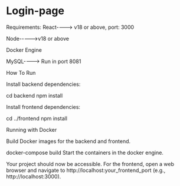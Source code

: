 # Login-page
Requirements:
React----> v18 or above, port: 3000

Node----->v18 or above

Docker Engine

MySQL----> Run in port 8081

How To Run

Install backend dependencies:

  cd backend
  npm install

Install frontend dependencies:

  cd ../frontend
  npm install

Running with Docker

Build Docker images for the backend and frontend.

  docker-compose build
Start the containers in the docker engine.


Your project should now be accessible. For the frontend, open a web browser and navigate to http://localhost:your_frontend_port (e.g., http://localhost:3000).
